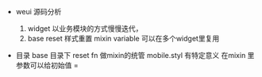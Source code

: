 - weui 源码分析
  1. widget
    以业务模块的方式慢慢迭代，
  2. base 
    reset 样式重置
    mixin
    variable
    可以在多个widget里复用

- 目录
  base 目录下 reset 
  fn 做mixin的统管
  mobile.styl 有特定意义
  在mixin 里 参数可以给初始值 = 
  